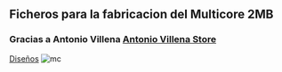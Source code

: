 ## Ficheros para la fabricacion del Multicore 2MB
### Gracias a Antonio Villena [Antonio Villena Store](https://www.antoniovillena.es/store)

[Diseños]()
![mc](https://user-images.githubusercontent.com/31018768/93720926-af1b0c00-fb8c-11ea-97ca-b9f4c88bce81.jpg)

